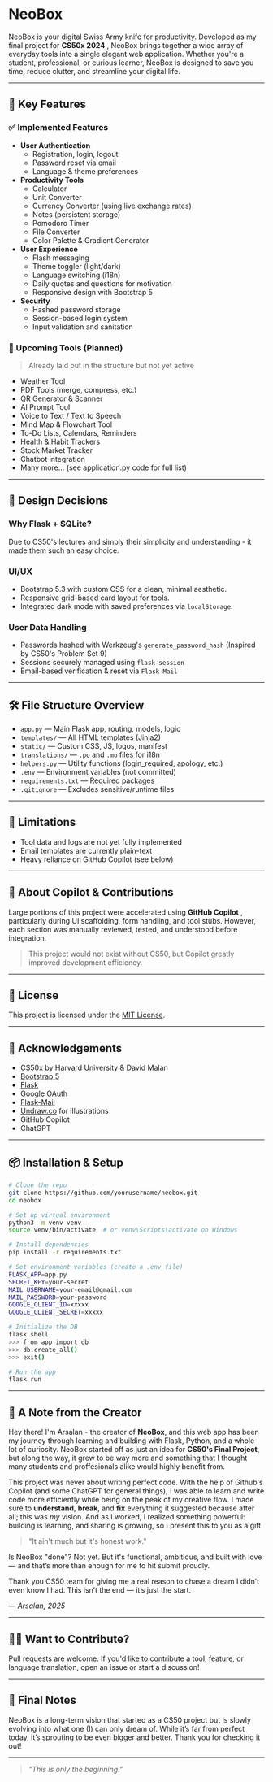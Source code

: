 # NeoBox

NeoBox is your digital Swiss Army knife for productivity. Developed as my final project for **CS50x 2024** , NeoBox brings together a wide array of everyday tools into a single elegant web application. Whether you're a student, professional, or curious learner, NeoBox is designed to save you time, reduce clutter, and streamline your digital life.

---

## 🌟 Key Features

### ✅ Implemented Features

- **User Authentication**
  - Registration, login, logout
  - Password reset via email
  - Language & theme preferences
- **Productivity Tools**
  - Calculator
  - Unit Converter
  - Currency Converter (using live exchange rates)
  - Notes (persistent storage)
  - Pomodoro Timer
  - File Converter
  - Color Palette & Gradient Generator
- **User Experience**
  - Flash messaging
  - Theme toggler (light/dark)
  - Language switching (i18n)
  - Daily quotes and questions for motivation
  - Responsive design with Bootstrap 5
- **Security**
  - Hashed password storage
  - Session-based login system
  - Input validation and sanitation

### 🚀 Upcoming Tools (Planned)

> Already laid out in the structure but not yet active

- Weather Tool
- PDF Tools (merge, compress, etc.)
- QR Generator & Scanner
- AI Prompt Tool
- Voice to Text / Text to Speech
- Mind Map & Flowchart Tool
- To-Do Lists, Calendars, Reminders
- Health & Habit Trackers
- Stock Market Tracker
- Chatbot integration
- Many more... (see application.py code for full list)

---

## 🧠 Design Decisions

### Why Flask + SQLite?

Due to CS50's lectures and simply their simplicity and understanding - it made them such an easy choice.

### UI/UX

- Bootstrap 5.3 with custom CSS for a clean, minimal aesthetic.
- Responsive grid-based card layout for tools.
- Integrated dark mode with saved preferences via `localStorage`.

### User Data Handling

- Passwords hashed with Werkzeug's `generate_password_hash` (Inspired by CS50's Problem Set 9)
- Sessions securely managed using `flask-session`
- Email-based verification & reset via `Flask-Mail`

---

## 🛠 File Structure Overview

- `app.py` — Main Flask app, routing, models, logic
- `templates/` — All HTML templates (Jinja2)
- `static/` — Custom CSS, JS, logos, manifest
- `translations/` — `.po` and `.mo` files for i18n
- `helpers.py` — Utility functions (login_required, apology, etc.)
- `.env` — Environment variables (not committed)
- `requirements.txt` — Required packages
- `.gitignore` — Excludes sensitive/runtime files

---

## 🚧 Limitations

- Tool data and logs are not yet fully implemented
- Email templates are currently plain-text
- Heavy reliance on GitHub Copilot (see below)

---

## 🤖 About Copilot & Contributions

Large portions of this project were accelerated using **GitHub Copilot** , particularly during UI scaffolding, form handling, and tool stubs. However, each section was manually reviewed, tested, and understood before integration.

> This project would not exist without CS50, but Copilot greatly improved development efficiency.

---

## 🧾 License

This project is licensed under the [MIT License](https://chatgpt.com/c/LICENSE).

---

## 🙏 Acknowledgements

- [CS50x](https://cs50.harvard.edu/x) by Harvard University & David Malan
- [Bootstrap 5](https://getbootstrap.com/)
- [Flask](https://flask.palletsprojects.com/)
- [Google OAuth](https://developers.google.com/identity)
- [Flask-Mail](https://pythonhosted.org/Flask-Mail/)
- [Undraw.co](https://undraw.co/) for illustrations
- GitHub Copilot
- ChatGPT

---

## 📦 Installation & Setup

```bash
# Clone the repo
git clone https://github.com/yourusername/neobox.git
cd neobox

# Set up virtual environment
python3 -m venv venv
source venv/bin/activate  # or venv\Scripts\activate on Windows

# Install dependencies
pip install -r requirements.txt

# Set environment variables (create a .env file)
FLASK_APP=app.py
SECRET_KEY=your-secret
MAIL_USERNAME=your-email@gmail.com
MAIL_PASSWORD=your-password
GOOGLE_CLIENT_ID=xxxxx
GOOGLE_CLIENT_SECRET=xxxxx

# Initialize the DB
flask shell
>>> from app import db
>>> db.create_all()
>>> exit()

# Run the app
flask run
```

---

## 📖 A Note from the Creator

Hey there! I'm Arsalan - the creator of **NeoBox**, and this web app has been my journey through learning and building with Flask, Python, and a whole lot of curiosity. NeoBox started off as just an idea for **CS50's Final Project**, but along the way, it grew to be way more and something that I thought many students and proffesionals alike would highly benefit from.

This project was never about writing perfect code. With the help of Github's Copilot (and some ChatGPT for general things), I was able to learn and write code more efficiently while being on the peak of my creative flow. I made sure to **understand**, **break**, and **fix** everything it suggested because after all; this was _my_ vision. And as I worked, I realized something powerful: building is learning, and sharing is growing, so I present this to you as a gift.

> "It ain't much but it's honest work."

Is NeoBox "done"? Not yet. But it's functional, ambitious, and built with love — and that’s more than enough for me to hit submit proudly.

Thank you CS50 team for giving me a real reason to chase a dream I didn’t even know I had. This isn’t the end — it’s just the start.

— _Arsalan, 2025_

---

## 🙋‍♂️ Want to Contribute?

Pull requests are welcome. If you'd like to contribute a tool, feature, or language translation, open an issue or start a discussion!

---

## 💬 Final Notes

NeoBox is a long-term vision that started as a CS50 project but is slowly evolving into what one (I) can only dream of. While it’s far from perfect today, it’s sprouting to be even bigger and better. Thank you for checking it out!

---

> _"This is only the beginning."_
